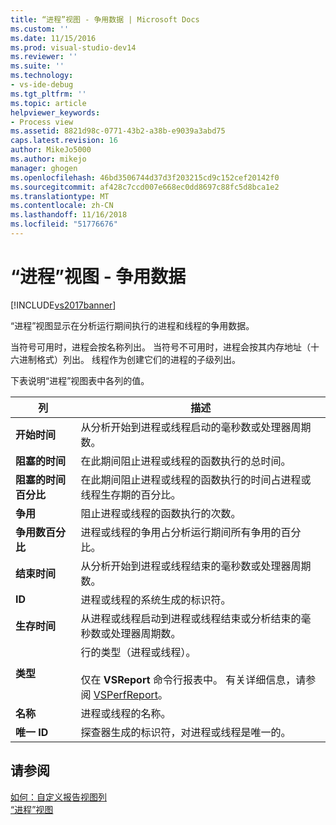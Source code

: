 ```yaml
---
title: “进程”视图 - 争用数据 | Microsoft Docs
ms.custom: ''
ms.date: 11/15/2016
ms.prod: visual-studio-dev14
ms.reviewer: ''
ms.suite: ''
ms.technology:
- vs-ide-debug
ms.tgt_pltfrm: ''
ms.topic: article
helpviewer_keywords:
- Process view
ms.assetid: 8821d98c-0771-43b2-a38b-e9039a3abd75
caps.latest.revision: 16
author: MikeJo5000
ms.author: mikejo
manager: ghogen
ms.openlocfilehash: 46bd3506744d37d3f203215cd9c152cef20142f0
ms.sourcegitcommit: af428c7ccd007e668ec0dd8697c88fc5d8bca1e2
ms.translationtype: MT
ms.contentlocale: zh-CN
ms.lasthandoff: 11/16/2018
ms.locfileid: "51776676"
---
```

# <a name="process-view---contention-data"></a>“进程”视图 - 争用数据
[!INCLUDE[vs2017banner](../includes/vs2017banner.md)]

“进程”视图显示在分析运行期间执行的进程和线程的争用数据。  
  
 当符号可用时，进程会按名称列出。 当符号不可用时，进程会按其内存地址（十六进制格式）列出。 线程作为创建它们的进程的子级列出。  
  
 下表说明“进程”视图表中各列的值。  
  
|列|描述|  
|------------|-----------------|  
|**开始时间**|从分析开始到进程或线程启动的毫秒数或处理器周期数。|  
|**阻塞的时间**|在此期间阻止进程或线程的函数执行的总时间。|  
|**阻塞的时间百分比**|在此期间阻止进程或线程的函数执行的时间占进程或线程生存期的百分比。|  
|**争用**|阻止进程或线程的函数执行的次数。|  
|**争用数百分比**|进程或线程的争用占分析运行期间所有争用的百分比。|  
|**结束时间**|从分析开始到进程或线程结束的毫秒数或处理器周期数。|  
|**ID**|进程或线程的系统生成的标识符。|  
|**生存时间**|从进程或线程启动到进程或线程结束或分析结束的毫秒数或处理器周期数。|  
|**类型**|行的类型（进程或线程）。<br /><br /> 仅在 **VSReport** 命令行报表中。 有关详细信息，请参阅 [VSPerfReport](../profiling/vsperfreport.md)。|  
|**名称**|进程或线程的名称。|  
|**唯一 ID**|探查器生成的标识符，对进程或线程是唯一的。|  
  
## <a name="see-also"></a>请参阅  
 [如何：自定义报告视图列](../profiling/how-to-customize-report-view-columns.md)   
 [“进程”视图](../profiling/process-view.md)



